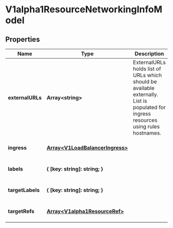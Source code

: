 # V1alpha1ResourceNetworkingInfoModel

## Properties

Name | Type | Description | Notes
------------ | ------------- | ------------- | -------------
**externalURLs** | **Array&lt;string&gt;** | ExternalURLs holds list of URLs which should be available externally. List is populated for ingress resources using rules hostnames. | [optional] [default to undefined]
**ingress** | [**Array&lt;V1LoadBalancerIngress&gt;**](V1LoadBalancerIngress.md) |  | [optional] [default to undefined]
**labels** | **{ [key: string]: string; }** |  | [optional] [default to undefined]
**targetLabels** | **{ [key: string]: string; }** |  | [optional] [default to undefined]
**targetRefs** | [**Array&lt;V1alpha1ResourceRef&gt;**](V1alpha1ResourceRef.md) |  | [optional] [default to undefined]


